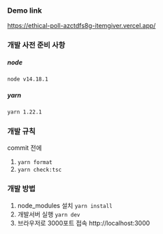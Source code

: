 ### Demo link

https://ethical-poll-azctdfs8g-itemgiver.vercel.app/

### 개발 사전 준비 사항

##### node

```bash
node v14.18.1
```

##### yarn

```bash
yarn 1.22.1
```

### 개발 규칙

commit 전에

1. `yarn format`
2. `yarn check:tsc`

### 개발 방법

1. node_modules 설치 `yarn install`
2. 개발서버 실행 `yarn dev`
3. 브라우저로 3000포트 접속 http://localhost:3000
